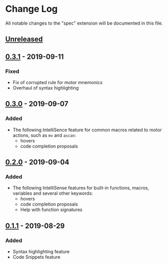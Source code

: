 # Change Log

All notable changes to the "spec" extension will be documented in this file.

<!-- Check [Keep a Changelog](http://keepachangelog.com/) for recommendations on how to structure this file. -->

## [Unreleased]

## [0.3.1] - 2019-09-11

### Fixed

* Fix of corrupted rule for motor mnemonics
* Overhaul of syntax highlighting

## [0.3.0] - 2019-09-07

### Added

* The following IntelliSence feature for common macros related to motor actions, such as `mv` and `ascan`:
  * hovers
  * code completion proposals

## [0.2.0] - 2019-09-04

### Added

* The following IntelliSense features for built-in functions, macros, variables and several other keywords:
  * hovers
  * code completion proposals
  * Help with function signatures

## [0.1.1] - 2019-08-29

### Added

* Syntax highlighting feature
* Code Snippets feature

[Unreleased]: https://github.com/fujidana/vscode-spec/compare/v0.3.1...HEAD
[0.3.1]: https://github.com/fujidana/vscode-spec/compare/v0.3.0...v0.3.1
[0.3.0]: https://github.com/fujidana/vscode-spec/compare/v0.2.0...v0.3.0
[0.2.0]: https://github.com/fujidana/vscode-spec/compare/v0.1.1...v0.2.0
[0.1.1]: https://github.com/fujidana/vscode-spec/releases/tag/v0.1.1

